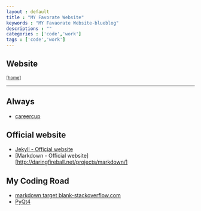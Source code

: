 ```yaml
---
layout : default
title : "MY Favorate Website"
keywords : "MY Favaorate Website-blueblog"
descriptions : ""
categories : ['code','work']
tags : ['code','work']
---
```


## Website

<small><a href="{{ site.baseurl}}">[home]</a></small>
 
---

Always
------

-	[careercup](http://www.careercup.com)

Official website
----------------

-	[Jekyll - Official website](http://jekyllrb.com/)
-	[Markdown - Official website][http://daringfireball.net/projects/markdown/]

My Coding Road
--------------

-	[markdown target blank-stackoverflow.com](http://stackoverflow.com/questions/4425198/markdown-target-blank)
-	[PyQt4](http://jimmykuu.sinaapp.com/static/PyQt4_Tutorial/html/first_programs.html)